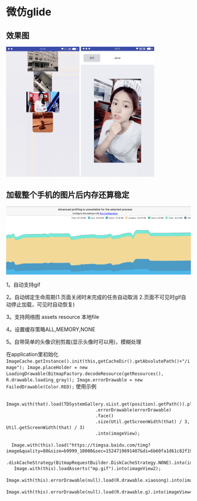 # 微仿glide

## 效果图

<img src="aa.gif" width="200px"/>  <img src="bb.gif" width="200px"/>


## 加载整个手机的图片后内存还算稳定

<img src="neicun.png" width="2120px"/>

 1。自动支持gif
 
 2。自动绑定生命周期(1.页面关闭时未完成的任务自动取消 2.页面不可见时gif自动停止加载，可见时自动恢复)
 
 3。支持网络图 assets resource 本地file
 
 4。设置缓存策略ALL,MEMORY,NONE
 
 5。自带简单的头像识别剪裁(显示头像时可以用)，模糊处理
 

 
 在application里初始化
    ```
        ImageCache.getInstance().init(this,getCacheDir().getAbsolutePath()+"/image");
                Image.placeHolder = new LoadingDrawable(BitmapFactory.decodeResource(getResources(), R.drawable.loading_gray));
                Image.errorDrawable = new FailedDrawable(Color.RED);
    ```
  使用示例
  
  ```
    Image.with(that).load(TDSystemGallery.sList.get(position).getPath()).placeHolder(loadingDrawable)
                                    .errorDrawable(errorDrawable)
                                    .face()
                                    .size(Util.getScreenWidth(that) / 3, Util.getScreenWidth(that) / 3)
                                    .into(imageView);
                                    
    Image.with(this).load("https://timgsa.baidu.com/timg?image&quality=80&size=b9999_10000&sec=1524719691407&di=6b60fa1d61c82f19fa3c2f511a98bc43&imgtype=0&src=http%3A%2F%2Fwww.21998.cn%2Fuploadfile%2Fnews%2Fimage%2F20161107%2F20161107171401_12213.gif")
                                                    .diskCacheStrategy(BitmapRequestBuilder.DiskCacheStrategy.NONE).into(imageView1);
     Image.with(this).loadAsserts("mp.gif").into(imageView2);
     Image.with(this).errorDrawable(null).load(R.drawable.xiaosong).into(imageView3);
     Image.with(this).errorDrawable(null).load(R.drawable.g).into(imageView4);
  ```
  
    
   